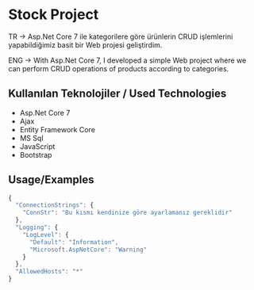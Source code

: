 # Stock Project
TR -> Asp.Net Core 7 ile kategorilere göre ürünlerin CRUD işlemlerini yapabildiğimiz basit bir Web projesi geliştirdim.

ENG -> With Asp.Net Core 7, I developed a simple Web project where we can perform CRUD operations of products according to categories.
## Kullanılan Teknolojiler / Used Technologies
- Asp.Net Core 7
- Ajax
- Entity Framework Core
- MS Sql
- JavaScript
- Bootstrap
## Usage/Examples
``` javascript
{
  "ConnectionStrings": {
    "ConnStr": "Bu kısmı kendinize göre ayarlamanız gereklidir"
  },
  "Logging": {
    "LogLevel": {
      "Default": "Information",
      "Microsoft.AspNetCore": "Warning"
    }
  },
  "AllowedHosts": "*"
}

```

